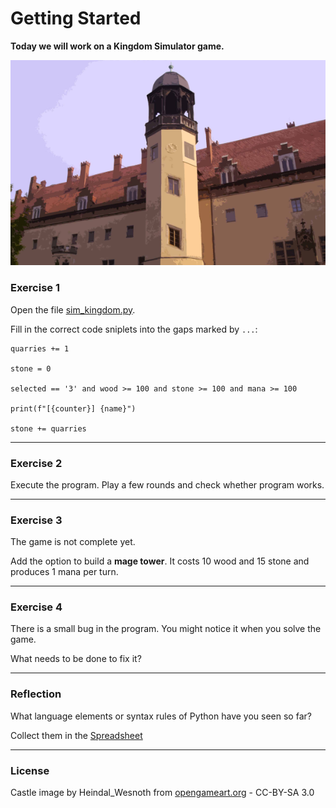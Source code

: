 
# Getting Started

**Today we will work on a Kingdom Simulator game.**

![](castle.png)

### Exercise 1

Open the file [sim_kingdom.py](sim_kingdom.py).

Fill in the correct code sniplets into the gaps marked by `...`:

    quarries += 1
      
    stone = 0

    selected == '3' and wood >= 100 and stone >= 100 and mana >= 100

    print(f"[{counter}] {name}")

    stone += quarries

----

### Exercise 2

Execute the program. Play a few rounds and check whether program works.

----

### Exercise 3

The game is not complete yet.

Add the option to build a **mage tower**.
It costs 10 wood and 15 stone and produces 1 mana per turn.

----

### Exercise 4

There is a small bug in the program.
You might notice it when you solve the game.

What needs to be done to fix it?

----

### Reflection

What language elements or syntax rules of Python have you seen so far?

Collect them in the [Spreadsheet](https://docs.google.com/spreadsheets/d/1Q9s-KTkw8_HvkJZO_hcMXw01m9w9HVGGBaAU8oZ4gsM/edit?usp=sharing)


----

### License

Castle image by Heindal_Wesnoth from [opengameart.org](https://opengameart.org/content/fantasyart-background) - CC-BY-SA 3.0
